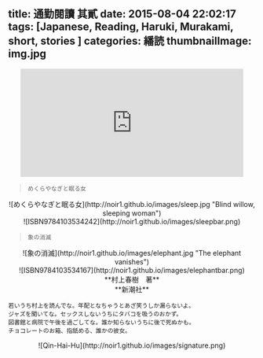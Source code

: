 title: 通勤閱讀 其貳
date: 2015-08-04 22:02:17
tags: [Japanese, Reading, Haruki, Murakami, short, stories ]
categories: 繙読
thumbnailImage: img.jpg
---
<div align=center>
<iframe scrolling="value" src="http://noir1.github.io/list/Reading2.html/index.html" width=90% height=220px frameborder="0" scrolling="yes"></iframe>
</div>

> `めくらやなぎと眠る女`

<center> ![めくらやなぎと眠る女](http://noir1.github.io/images/sleep.jpg "Blind willow, sleeping woman")</center>
<center> ![ISBN9784103534242](http://noir1.github.io/images/sleepbar.png)</center>

> `象の消滅`

<center> ![象の消滅](http://noir1.github.io/images/elephant.jpg "The elephant vanishes")</center>
<center> ![ISBN9784103534167](http://noir1.github.io/images/elephantbar.png)</center>

<center> **村上春樹　著**</center>
<center> **新潮社**</center>

``` 
若いうち村上を読んでな。年配となちゃうとあざ笑うしか漏らないよ。
ジャズを聞いてな。セックスしないうちにタバコを吸うのおかず。
図書館と病院で午後を過ごしてな。誰か知らないうちに後で死ぬかも。
チョコレートのお箱、指舐める、誰かの彼女。
```


<center> ![Qin-Hai-Hu](http://noir1.github.io/images/signature.png)</center>
